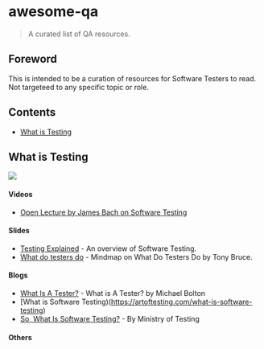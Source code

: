 # awesome-qa
> A curated list of QA resources.

## Foreword
This is intended to be a curation of resources for Software Testers to read. Not targeteed to any specific topic or role.

## Contents
- [What is Testing](#what-is-testing)


## What is Testing
![](https://github.com/TheJambo/awesome-testing/blob/master/AwesomeTesting.jpg?raw=true)

#### Videos
- [Open Lecture by James Bach on Software Testing](https://www.youtube.com/watch?v=ILkT_HV9DVU)

#### Slides
- [Testing Explained](https://www.slideshare.net/karennjohnson/digital-qa-summit-karen-n-johnson-testing-explained) - An overview of Software Testing.
- [What do testers do](http://dancedwiththesoftware.blogspot.com/2014/05/what-do-testers-do-presentation-rtc2014.html) - Mindmap on What Do Testers Do by Tony Bruce.

#### Blogs
- [What Is A Tester?](https://www.developsense.com/blog/2015/06/what-is-a-tester/) - What is A Tester? by Michael Bolton
- [What is Software Testing)(https://artoftesting.com/what-is-software-testing)
- [So, What Is Software Testing?](https://www.ministryoftesting.com/dojo/lessons/so-what-is-software-testing) - By Ministry of Testing

#### Others


